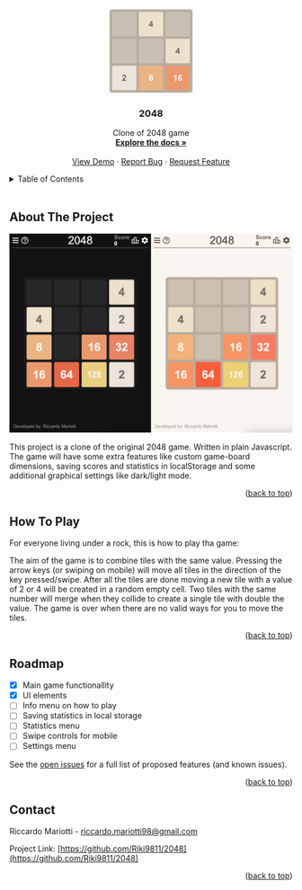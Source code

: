 <div id="top"></div>

<!-- PROJECT LOGO -->
<br />
<div align="center">
  <a href="https://github.com/Riki9811/2048">
    <img src="images/logo.png" alt="Logo" height="150">
  </a>

<h3 align="center">2048</h3>

  <p align="center">
    Clone of 2048 game
    <br />
    <a href="https://github.com/Riki9811/2048"><strong>Explore the docs »</strong></a>
    <br />
    <br />
    <a href="https://github.com/Riki9811/2048">View Demo</a>
    ·
    <a href="https://github.com/Riki9811/2048/issues">Report Bug</a>
    ·
    <a href="https://github.com/Riki9811/2048/issues">Request Feature</a>
  </p>
</div>

<!-- TABLE OF CONTENTS -->
<details>
  <summary>Table of Contents</summary>
  <ol>
    <li>
      <a href="#about-the-project">About The Project</a>
    </li>
    <li><a href="#how-to-play">How To Play</a></li>
    <li><a href="#roadmap">Roadmap</a></li>
    <li><a href="#contact">Contact</a></li>
  </ol>
</details>
<br />

<!-- ABOUT THE PROJECT -->

## About The Project

[![2048 Screen Shot][product-screenshot]](https://example.com)

This project is a clone of the original 2048 game. Written in plain Javascript. The game will have some extra features like custom game-board dimensions, saving scores and statistics in localStorage and some additional graphical settings like dark/light mode.

<p align="right">(<a href="#top">back to top</a>)</p>

<!-- HOW TO PLAY -->

## How To Play

For everyone living under a rock, this is how to play tha game:

The aim of the game is to combine tiles with the same value.
Pressing the arrow keys (or swiping on mobile) will move all tiles in the direction of the key pressed/swipe. After all the tiles are done moving a new tile with a value of 2 or 4 will be created in a random empty cell. Two tiles with the same number will merge when they collide to create a single tile with double the value.
The game is over when there are no valid ways for you to move the tiles.

<p align="right">(<a href="#top">back to top</a>)</p>

<!-- ROADMAP -->

## Roadmap

-   [x] Main game functionallity
-   [x] UI elements
-   [ ] Info menu on how to play
-   [ ] Saving statistics in local storage
-   [ ] Statistics menu
-   [ ] Swipe controls for mobile
-   [ ] Settings menu

See the [open issues](https://github.com/Riki9811/2048/issues) for a full list of proposed features (and known issues).

<p align="right">(<a href="#top">back to top</a>)</p>

<!-- CONTACT -->

## Contact

Riccardo Mariotti - riccardo.mariotti98@gmail.com

Project Link: [https://github.com/Riki9811/2048](https://github.com/Riki9811/2048)

<p align="right">(<a href="#top">back to top</a>)</p>

[product-screenshot]: images/screenshot.png
